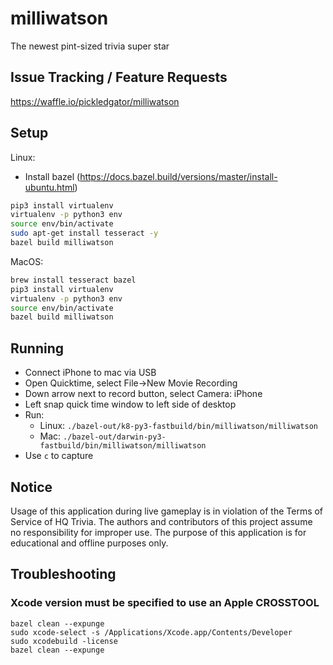 # milliwatson
The newest pint-sized trivia super star

## Issue Tracking / Feature Requests
<a href="https://waffle.io/pickledgator/milliwatson" target="_blank">https://waffle.io/pickledgator/milliwatson</a>

## Setup
Linux:
* Install bazel (https://docs.bazel.build/versions/master/install-ubuntu.html)
```bash
pip3 install virtualenv
virtualenv -p python3 env
source env/bin/activate
sudo apt-get install tesseract -y
bazel build milliwatson
```

MacOS:
```bash
brew install tesseract bazel
pip3 install virtualenv
virtualenv -p python3 env
source env/bin/activate
bazel build milliwatson
```

## Running
* Connect iPhone to mac via USB
* Open Quicktime, select File->New Movie Recording
* Down arrow next to record button, select Camera: iPhone
* Left snap quick time window to left side of desktop
* Run:
  * Linux: ```./bazel-out/k8-py3-fastbuild/bin/milliwatson/milliwatson```
  * Mac: ```./bazel-out/darwin-py3-fastbuild/bin/milliwatson/milliwatson```
* Use ```c``` to capture

## Notice
Usage of this application during live gameplay is in violation of the Terms of Service of HQ Trivia. The authors and contributors of this project assume no responsibility for improper use. The purpose of this application is for educational and offline purposes only.

## Troubleshooting
### Xcode version must be specified to use an Apple CROSSTOOL
```shell
bazel clean --expunge
sudo xcode-select -s /Applications/Xcode.app/Contents/Developer
sudo xcodebuild -license
bazel clean --expunge
```
